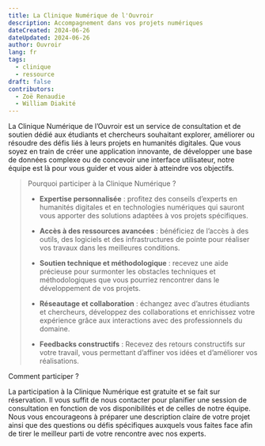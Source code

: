 ```yaml
---
title: La Clinique Numérique de l'Ouvroir
description: Accompagnement dans vos projets numériques
dateCreated: 2024-06-26
dateUpdated: 2024-06-26
author: Ouvroir
lang: fr
tags:
  - clinique
  - ressource
draft: false
contributors:
  - Zoë Renaudie
  - William Diakité
---
```


La Clinique Numérique de l’Ouvroir est un service de consultation et de soutien dédié aux étudiants et chercheurs souhaitant explorer, améliorer ou résoudre des défis liés à leurs projets en humanités digitales. Que vous soyez en train de créer une application innovante, de développer une base de données complexe ou de concevoir une interface utilisateur, notre équipe est là pour vous guider et vous aider à atteindre vos objectifs.

> Pourquoi participer à la Clinique Numérique ?
>
> - **Expertise personnalisée** : profitez des conseils d’experts en humanités digitales et en technologies numériques qui sauront vous apporter des solutions adaptées à vos projets spécifiques.
>
> - **Accès à des ressources avancées** : bénéficiez de l’accès à des outils, des logiciels et des infrastructures de pointe pour réaliser vos travaux dans les meilleures conditions.
>
> - **Soutien technique et méthodologique** : recevez une aide précieuse pour surmonter les obstacles techniques et méthodologiques que vous pourriez rencontrer dans le développement de vos projets.
>
> - **Réseautage et collaboration** : échangez avec d’autres étudiants et chercheurs, développez des collaborations et enrichissez votre expérience grâce aux interactions avec des professionnels du domaine.
>
> - **Feedbacks constructifs** : Recevez des retours constructifs sur votre travail, vous permettant d’affiner vos idées et d’améliorer vos réalisations.

Comment participer ?

La participation à la Clinique Numérique est gratuite et se fait sur réservation. Il vous suffit de nous contacter pour planifier une session de consultation en fonction de vos disponibilités et de celles de notre équipe. Nous vous encourageons à préparer une description claire de votre projet ainsi que des questions ou défis spécifiques auxquels vous faites face afin de tirer le meilleur parti de votre rencontre avec nos experts.
